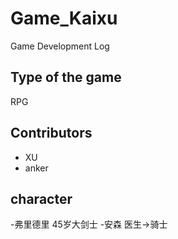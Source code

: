 # Game_Kaixu
Game Development Log
## Type of the game
RPG

## Contributors
- XU 
- anker
## character
-弗里德里 45岁大剑士
-安森 医生->骑士
